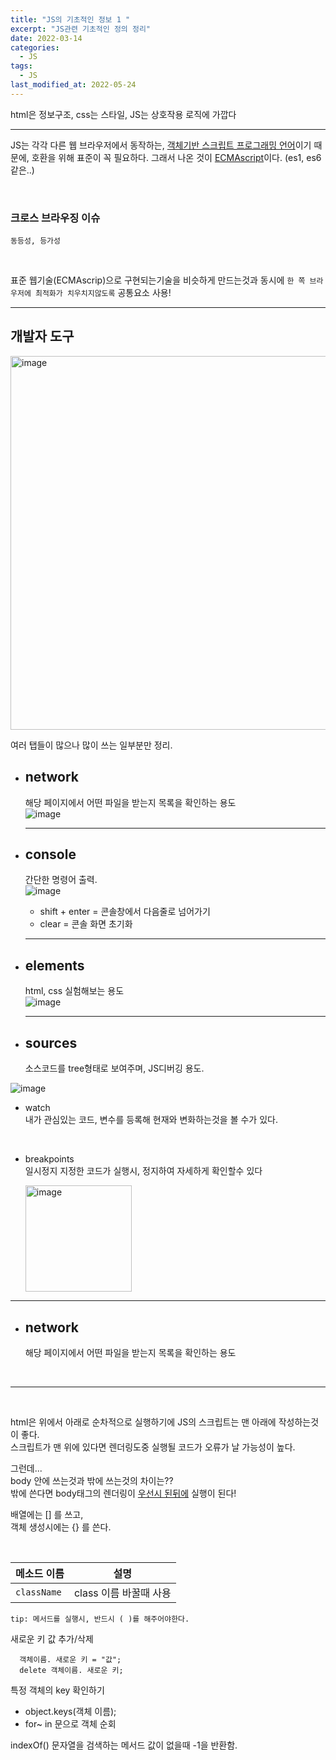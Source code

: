 ```yaml
---
title: "JS의 기초적인 정보 1 "
excerpt: "JS관련 기초적인 정의 정리"
date: 2022-03-14
categories:
  - JS
tags:
  - JS
last_modified_at: 2022-05-24
---
```


html은 정보구조, css는 스타일, JS는 상호작용 로직에 가깝다

---

JS는 각각 다른 웹 브라우저에서 동작하는, <u>객체기반 스크립트 프로그래밍 언어</u>이기 때문에, 호환을 위해 표준이 꼭 필요하다. 그래서 나온 것이 <u>ECMAscript</u>이다. (es1, es6같은..)

<br>

### 크로스 브라우징 이슈

`동등성, 등가성`

<br>

표준 웹기술(ECMAscrip)으로 구현되는기술을 비슷하게 만드는것과 동시에 `한 쪽 브라우저에 최적화가 치우치지않도록` 공통요소 사용!

---

## 개발자 도구

<img width="598" alt="image" src="https://user-images.githubusercontent.com/91597005/158096308-2d1e45ef-7ff7-45d4-a882-6f382f121a4b.png">

여러 탭들이 많으나 많이 쓰는 일부분만 정리.

- ## network

  해당 페이지에서 어떤 파일을 받는지 목록을 확인하는 용도 <br>
  ![image](https://user-images.githubusercontent.com/91597005/158097223-16c7fe55-3106-46be-ab18-fe1a914cdaa4.png)

  ***

- ## console

  간단한 명령어 출력. <br>
  ![image](https://user-images.githubusercontent.com/91597005/158097116-4a733e18-5dd0-437a-b195-2c10e8d5358c.png)

  - shift + enter = 콘솔창에서 다음줄로 넘어가기
  - clear = 콘솔 화면 초기화

  ***

- ## elements

  html, css 실험해보는 용도 <br>
  ![image](https://user-images.githubusercontent.com/91597005/158097365-bb36bbd2-cbd3-4ad8-b12e-8e82ed08acf7.png)

  ***

- ## sources
  소스코드를 tree형태로 보여주며, JS디버깅 용도.<br>

![image](https://user-images.githubusercontent.com/91597005/158097270-20765629-eea7-4966-a36b-e66b0bec2b44.png)

- watch  
  내가 관심있는 코드, 변수를 등록해 현재와 변화하는것을 볼 수가 있다.

  <br>

- breakpoints  
  일시정지 지정한 코드가 실행시, 정지하여 자세하게 확인할수 있다

  <img width="170" alt="image" src="https://user-images.githubusercontent.com/91597005/158097510-b11a502e-8b06-4b61-ab6c-0bc015101ab2.png">

---

- ## network

  해당 페이지에서 어떤 파일을 받는지 목록을 확인하는 용도 <br>

  <br>

---

  <br>

html은 위에서 아래로 순차적으로 실행하기에 JS의 스크립트는 맨 아래에 작성하는것이 좋다.  
스크립트가 맨 위에 있다면 렌더링도중 실행될 코드가 오류가 날 가능성이 높다.

그런데...  
body 안에 쓰는것과 밖에 쓰는것의 차이는??  
밖에 쓴다면 body태그의 렌더링이 <u>우선시 된뒤에</u> 실행이 된다!

배열에는 [] 를 쓰고,  
객체 생성시에는 {} 를 쓴다.

 <br>
 
| 메소드 이름 |                                                                                         설명                                                                                         |
| ----------- | :----------------------------------------------------------------------------------------------------------------------------------------------------------------------------------: |
| `className` |                                                                                class 이름 바꿀때 사용                                                                                |

`tip: 메서드를 실행시, 반드시 ( )를 해주어야한다.`

새로운 키 값 추가/삭제

```
  객체이름. 새로운 키 = "값";
  delete 객체이름. 새로운 키;
```

특정 객체의 key 확인하기

- object.keys(객체 이름);
- for~ in 문으로 객체 순회

indexOf() 문자열을 검색하는 메서드
값이 없을때 -1을 반환함.
